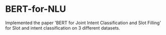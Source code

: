 # BERT-for-NLU
Implemented the paper 'BERT for Joint Intent Classification and Slot Filling' for Slot and intent classification on 3 different datasets.
